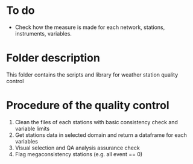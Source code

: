 # To do
* Check how the measure is made for each network, stations, instruments, variables.

# Folder description

This folder contains the scripts and library for weather station quality control

# Procedure of the quality control
1. Clean the files of each stations with basic consistency check and variable limits
2. Get stations data in selected domain and return a dataframe for each variables
3. Visual selection and QA analysis assurance check
4. Flag megaconsistency stations (e.g. all event == 0)


